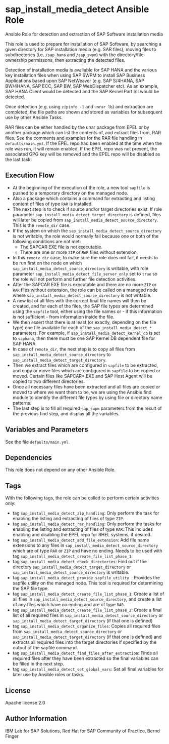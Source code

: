 # sap_install_media_detect Ansible Role

Ansible Role for detection and extraction of SAP Software installation media

This role is used to prepare for installation of SAP Software, by searching a given directory for SAP installation media (e.g. SAR files),
moving files to subdirectories (i.e. `/sap_hana` and `/sap_swpm`) with the directory/file ownership permissons, then extracting the detected files.

Detection of installation media is available for SAP HANA and the various key installation files when using SAP SWPM to install
SAP Business Applications based upon SAP NetWeaver (e.g. SAP S/4HANA, SAP BW/4HANA, SAP ECC, SAP BW, SAP WebDispatcher etc).
As an example, SAP HANA Client would be detected and the SAP Kernel Part I/II would be detected.

Once detection (e.g. using `zipinfo -1` and `unrar lb`) and extraction are completed, the file paths are shown and stored as variables for subsequent use by other Ansible Tasks.

RAR files can be either handled by the unar package from EPEL or by another package which can list the contents of, and extract files from,
RAR files. See the comments and examples for the RAR file handling in `defaults/main.yml`. If the EPEL repo had been enabled at the time
when the role was run, it will remain enabled. If the EPEL repo was not present, the associated GPG key will be removed and the EPEL repo
will be disabled as the last task.

## Execution Flow

- At the beginning of the execution of the role, a new tool `sapfile` is pushed to a temporary directory on the managed node.
- Also a package which contains a command for extracting and listing content of files of type `RAR` is installed.
- The next step is to check if source and/or target directories exist. If role parameter `sap_install_media_detect_target_directory` is defined, files will later be copied from `sap_install_media_detect_source_directory`. This is the `remote_dir` case.
- If the system on which the `sap_install_media_detect_source_directory` is not writable, the role would normally fail because one or both of the following conditions are not met:
  - The SAPCAR EXE file is not executable.
  - There are one or more `ZIP` or `RAR` files without extension.
- In this `remote_dir` case, to make sure the role does not fail, it needs to be run first on the node on which `sap_install_media_detect_source_directory` is writable, with role parameter `sap_install_media_detect_file_server_only` set to `true` so the role will not perform and further file detection activities.
- After the SAPCAR EXE file is executable and there are no more `ZIP` or `RAR` files without extension, the role can be called on a managed node where `sap_install_media_detect_source_directory` is not writable.
- A new list of all files with the correct final file names will then be created, and for each of the files, the SAP file types are determined using the `sapfile` tool, either using the file names or - if this information is not sufficient - from information inside the file.
- We then assert that there is at least (or exactly, depending on the file type) one file available for each of the `sap_install_media_detect_*` parameters. For example, if `sap_install_media_detect_kernel_db` is set to `saphana`, then there must be one SAP Kernel DB dependent file for SAP HANA.
- In case of `remote_dir`, the next step is to copy all files from `sap_install_media_detect_source_directory` to `sap_install_media_detect_target_directory`.
- Then we extract files which are configured in `sapfile` to be extracted, and copy or move files which are configured in `sapfile` to be copied or moved. Certain files like SAPCAR*.EXE and SAP Host Agent will be copied to two different directories.
- Once all necessary files have been extracted and all files are copied or moved to where we want them to be, we are using the Ansible find module to identify the different file types by using file or directory name patterns.
- The last step is to fill all required `sap_swpm` parameters from the result of the previous find step, and display all the variables.

## Variables and Parameters

See the file `defaults/main.yml`.

## Dependencies

This role does not depend on any other Ansible Role.

## Tags

With the following tags, the role can be called to perform certain activities only:
- tag `sap_install_media_detect_zip_handling`: Only perform the task for enabling the listing and extracting of files of type `ZIP`.
- tag `sap_install_media_detect_rar_handling`: Only perform the tasks for enabling the listing and extracting of files of type `RAR`. This
  includes enabling and disabling the EPEL repo for RHEL systems, if desired.
- tag `sap_install_media_detect_add_file_extension`: Add file name extensions to any files in `sap_install_media_detect_source_directory` which are of type `RAR` or `ZIP` and have no ending. Needs to be used with tag `sap_install_media_detect_create_file_list_phase_1`.
- tag `sap_install_media_detect_check_directories`: Find out if the directory `sap_install_media_detect_target_directory` or `sap_install_media_detect_source_directory` is writable.
- tag `sap_install_media_detect_provide_sapfile_utility `: Provides the sapfile utility on the managed node. This tool is required for determining the SAP file type.
- tag `sap_install_media_detect_create_file_list_phase_1`: Create a list of all files in `sap_install_media_detect_source_directory`, and create a list of any files which have no ending and are of type `RAR`.
- tag `sap_install_media_detect_create_file_list_phase_2`: Create a final list of all required files in `sap_install_media_detect_source_directory` or `sap_install_media_detect_target_directory` (if that one is defined)
- tag `sap_install_media_detect_organize_files`: Copies all required files from `sap_install_media_detect_source_directory` or `sap_install_media_detect_target_directory` (if that one is defined) and extracts all required files into the target directories if specified by the output of the sapfile command.
- tag `sap_install_media_detect_find_files_after_extraction`: Finds all required files after they have been extracted so the final variables can be filled in the next step.
- tag `sap_install_media_detect_set_global_vars`: Set all final variables for later use by Ansible roles or tasks.

## License

Apache license 2.0

## Author Information

IBM Lab for SAP Solutions, Red Hat for SAP Community of Practice, Bernd Finger
